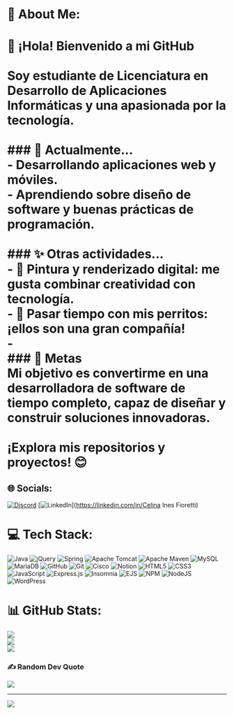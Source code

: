 # 💫 About Me:
# 👋 ¡Hola! Bienvenido a mi GitHub<br><br>Soy estudiante de **Licenciatura en Desarrollo de Aplicaciones Informáticas** y una apasionada por la tecnología.<br><br>### 🌱 Actualmente...<br>- Desarrollando aplicaciones web y móviles.<br>- Aprendiendo sobre diseño de software y buenas prácticas de programación.<br><br>### ✨ Otras actividades...<br>- 🎨 Pintura y renderizado digital: me gusta combinar creatividad con tecnología.<br>- 🐾 Pasar tiempo con mis perritos: ¡ellos son una gran compañía!<br>- <br>### 🚀 Metas<br>Mi objetivo es convertirme en una desarrolladora de software de tiempo completo, capaz de diseñar y construir soluciones innovadoras.<br> <br>¡Explora mis repositorios y proyectos! 😊<br>


## 🌐 Socials:
[![Discord](https://img.shields.io/badge/Discord-%237289DA.svg?logo=discord&logoColor=white)](https://discord.gg/CeliFio#4769) [![LinkedIn](https://img.shields.io/badge/LinkedIn-%230077B5.svg?logo=linkedin&logoColor=white)](https://linkedin.com/in/Celina Ines Fioretti) 

# 💻 Tech Stack:
![Java](https://img.shields.io/badge/java-%23ED8B00.svg?style=for-the-badge&logo=openjdk&logoColor=white) ![jQuery](https://img.shields.io/badge/jquery-%230769AD.svg?style=for-the-badge&logo=jquery&logoColor=white) ![Spring](https://img.shields.io/badge/spring-%236DB33F.svg?style=for-the-badge&logo=spring&logoColor=white) ![Apache Tomcat](https://img.shields.io/badge/apache%20tomcat-%23F8DC75.svg?style=for-the-badge&logo=apache-tomcat&logoColor=black) ![Apache Maven](https://img.shields.io/badge/Apache%20Maven-C71A36?style=for-the-badge&logo=Apache%20Maven&logoColor=white) ![MySQL](https://img.shields.io/badge/mysql-4479A1.svg?style=for-the-badge&logo=mysql&logoColor=white) ![MariaDB](https://img.shields.io/badge/MariaDB-003545?style=for-the-badge&logo=mariadb&logoColor=white) ![GitHub](https://img.shields.io/badge/github-%23121011.svg?style=for-the-badge&logo=github&logoColor=white) ![Git](https://img.shields.io/badge/git-%23F05033.svg?style=for-the-badge&logo=git&logoColor=white) ![Cisco](https://img.shields.io/badge/cisco-%23049fd9.svg?style=for-the-badge&logo=cisco&logoColor=black) ![Notion](https://img.shields.io/badge/Notion-%23000000.svg?style=for-the-badge&logo=notion&logoColor=white) ![HTML5](https://img.shields.io/badge/html5-%23E34F26.svg?style=for-the-badge&logo=html5&logoColor=white) ![CSS3](https://img.shields.io/badge/css3-%231572B6.svg?style=for-the-badge&logo=css3&logoColor=white) ![JavaScript](https://img.shields.io/badge/javascript-%23323330.svg?style=for-the-badge&logo=javascript&logoColor=%23F7DF1E) ![Express.js](https://img.shields.io/badge/express.js-%23404d59.svg?style=for-the-badge&logo=express&logoColor=%2361DAFB) ![Insomnia](https://img.shields.io/badge/Insomnia-black?style=for-the-badge&logo=insomnia&logoColor=5849BE) ![EJS](https://img.shields.io/badge/ejs-%23B4CA65.svg?style=for-the-badge&logo=ejs&logoColor=black) ![NPM](https://img.shields.io/badge/NPM-%23CB3837.svg?style=for-the-badge&logo=npm&logoColor=white) ![NodeJS](https://img.shields.io/badge/node.js-6DA55F?style=for-the-badge&logo=node.js&logoColor=white) ![WordPress](https://img.shields.io/badge/WordPress-%23117AC9.svg?style=for-the-badge&logo=WordPress&logoColor=white)
# 📊 GitHub Stats:
![](https://github-readme-stats.vercel.app/api?username=CeliFioretti&theme=omni&hide_border=false&include_all_commits=false&count_private=false)<br/>
![](https://github-readme-streak-stats.herokuapp.com/?user=CeliFioretti&theme=omni&hide_border=false)<br/>
![](https://github-readme-stats.vercel.app/api/top-langs/?username=CeliFioretti&theme=omni&hide_border=false&include_all_commits=false&count_private=false&layout=compact)

### ✍️ Random Dev Quote
![](https://quotes-github-readme.vercel.app/api?type=horizontal&theme=radical)

---
[![](https://visitcount.itsvg.in/api?id=CeliFioretti&icon=5&color=10)](https://visitcount.itsvg.in)

<!-- Proudly created with GPRM ( https://gprm.itsvg.in ) -->
